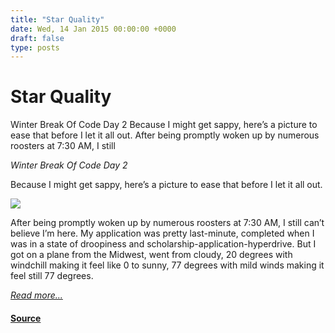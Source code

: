 ```yaml
---
title: "Star Quality"
date: Wed, 14 Jan 2015 00:00:00 +0000
draft: false
type: posts
---
```

# Star Quality





 Winter Break Of Code Day 2 Because I might get sappy, here’s a picture to ease that before I let it all out. After being promptly woken up by numerous roosters at 7:30 AM, I still

_Winter Break Of Code Day 2_

Because I might get sappy, here’s a picture to ease that before I let it all out.

![](/blog/images/wboc-hanaleitown.jpg)

After being promptly woken up by numerous roosters at 7:30 AM, I still can’t believe I’m here. My application was pretty last-minute, completed when I was in a state of droopiness and scholarship-application-hyperdrive. But I got on a plane from the Midwest, went from cloudy, 20 degrees with windchill making it feel like 0 to sunny, 77 degrees with mild winds making it feel still 77 degrees.

[_Read more..._](https://signal.org/blog/star-quality/)

#### [Source](https://signal.org/blog/star-quality/)

